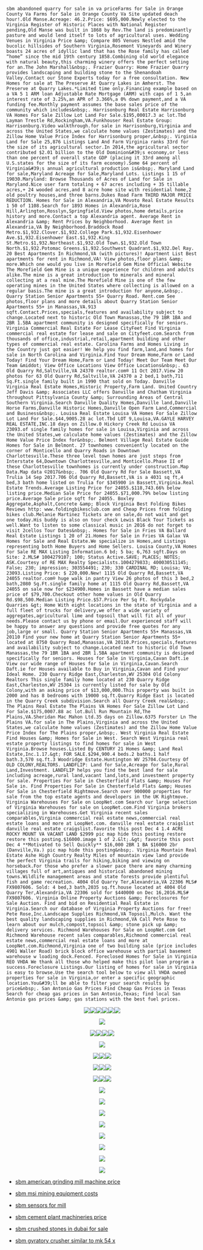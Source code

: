 
```
sbm abandoned quarry for sale in va priceFarms for Sale in Orange County Va Farms for Sale in Orange County Va Site updated deach hour!.Old Manse.Acreage: 46.2.Price: $695,000.Newly elected to the Virginia Register of Historic Places with National Register pending,Old Manse was built in 1868 by Rev.The land is predominantly pasture and would lend itself to lots of agricultural uses. Wedding Venues in Virginia Price &amp; Compare 805 Venues Nestled amid the bucolic hillsides of Southern Virginia,Rosemont Vineyards and Winery boasts 24 acres of idyllic land that has the Rose family has called “home” since the mid 19th century 1858.Combining old world elegance with natural beauty,this charming winery offers the perfect setting for an.The John Marshall&nbsp;. Frazier Quarry: Home Frazier Quarry provides landscaping and building stone to the Shenandoah Valley.Contact our Stone Experts today for a free consultation. New Homes for sale at The Preserve At Quarry Lakes in Amherst. The Preserve at Quarry Lakes.*Limited time only.Financing example based on a VA 5 1 ARM loan Adjustable Rate Mortgage (ARM) with caps of 1 5,an interest rate of 3.25%,an APR of 3.366%,a 0% down payment,and a VA funding fee.Monthly payment assumes the base sales price of the community which includes&nbsp;. Harrisonburg Real Estate Harrisonburg VA Homes For Sale Zillow Lot Land For Sale.$195,00017.3 ac lot.Tbd Layman Trestle Rd,Rockingham,VA.Funkhouser Real Estate Group: Harrisonburg.Video walkthrough.for sale in Harrisonburg,Virginia and across the United States,we calculate home values (Zestimates) and the Zillow Home Value Price Index for Harrisonburg proper,&nbsp;. Virginia Land for Sale 25,876 Listings Land And Farm Virginia ranks 33rd for the size of its agricultural sector.In 2014,the agricultural sector contributed $2.01 billion to the Old Dominion&#39;s economy,or less than one percent of overall state GDP (placing it 33rd among all U.S.states for the size of its farm economy).Some 64 percent of Virginia&#39;s annual agricultural production is&nbsp;. Maryland Land for sale,Maryland Acreage for Sale,Maryland Lots. Listings 1 15 of 19030.Maryland: Browse Thousands of Acres of Land for Sale in Maryland.Nice user farm totaling + 67 acres including + 35 tillable acres,+ 24 wooded acres,and 8 acre home site with residential home,2 old poultry houses,and three barns.Dukes Road Farm THIRD MAJOR PRICE REDUCTION. Homes for Sale in Alexandria,VA Movoto Real Estate Results 1 50 of 1108.Search for 1893 Homes in Alexandria,Rose Hill,Arlington,Rosslyn,Springfield.View photos,home details,price history and more.Contact a top Alexandria agent. Average Rent in Alexandria &amp; Rent Prices by Neighborhood. Average Rent in Alexandria,VA By Neighborhood.Braddock Road Metro.$1,932.Clover.$1,932.College Park.$1,932.Eisenhower Ave.$1,932.Eisenhower East.$1,932.King St.Metro.$1,932.Northeast.$1,932.Old Town.$1,932.Old Town North.$1,932.Potomac Greens.$1,932.Southwest Quadrant.$1,932.Del Ray. 20 Best Apartments In Richmond,VA (with pictures)! Apartment List Best apartments for rent in Richmond,VA! View photos,floor plans &amp; more.Which one would you live in Morefield Gem Mine Official Website The Morefield Gem Mine is a unique experience for children and adults alike.The mine is a great introduction to minerals and mineral collecting at a real mine.The Morefield Mine is one of the few operating mines in the United States where collecting is allowed on a regular basis.The mine is a great introduction for anyone,&nbsp;. Quarry Station Senior Apartments 55+ Quarry Road. Rent.com See photos,floor plans and more details about Quarry Station Senior Apartments 55+ in Manassas,VA.913 sqft.Contact.Prices,specials,features and availability subject to change.Located next to historic Old Town Manassas,the 79 1BR 1BA and 2BR 1.5BA apartment community is designed specifically for seniors. Virginia Commercial Real Estate For Lease CityFeet Find Virginia commercial real estate for lease and sale on Cityfeet.com.Search from thousands of office,industrial,retail,apartment building and other types of commercial real estate. Carolina Farms and Homes Living in the Country just got easier! We help you find farm,land,and homes for sale in North Carolina and Virginia.Find Your Dream Home,Farm or Land Today! Find Your Dream Home,Farm or Land Today! Meet Our Team Meet Our Team &middot; View Office Locations View Office Locations&nbsp;. 63 Old Quarry Rd,Saltville,VA 24370 realtor.com® 11 Oct 2017.View 20 photos for 63 Old Quarry Rd,Saltville,VA 24370 a 2 bed,1 bath,711 Sq.Ft.single family built in 1990 that sold on Today. Danville Virginia Real Estate Homes,Historic Property,Farm Land. United Country Jeff Davis &amp; Associates LLC offers Danville and Chatham Virginia throughout Pittsylvania County &amp; Surrounding Areas of Central Southern Virginia.Search Danville Quality Homes,Danville land,Danville Horse Farms,Danville Historic Homes,Danville Open Farm Land,Commercial and Business&nbsp;. Louisa Real Estate Louisa VA Homes For Sale Zillow Lot Land For Sale.$44,9005.28 ac lot.Tbd LOT 9,Louisa,VA.GAYLE HARVEY REAL ESTATE,INC.18 days on Zillow.0 Hickory Creek Rd Louisa VA 23093.of single family homes for sale in Louisa,Virginia and across the United States,we calculate home values (Zestimates) and the Zillow Home Value Price Index for&nbsp;. Belmont Village Real Estate Guide Homes for Sale in Belmont. 27 townhomes conveniently located on the corner of Monticello and Quarry Roads in Downtown Charlottesville.These three level town homes are just steps from Interstate 64,Downtown Charlottesville,and Monticello.Phase II of these Charlottesville townhomes is currently under construction.Map Data.Map data ©2017&nbsp;. 706 Old Quarry Rd For Sale Bassett,VA Trulia 14 Sep 2017.706 Old Quarry Rd,Bassett,VA is a 4031 sq ft,4 bed,3 bath home listed on Trulia for $345900 in Bassett,Virginia.Real Estate Trends.Average Listing Price for 24055.$118,743.66% below listing price.Median Sale Price for 24055.$71,000.79% below listing price.Average Sale price sqft for 24055. Boxley Aggregate,Asphalt,Concrete &amp; Block Virginia Best Folding Bikes Reviews http: www.foldingbikesclub.com and Cheap Prices from folding bikes club.Melanie Martinez Tickets are on sale,do not wait and get one today.His buddy is also on tour check Lewis Black Tour Tickets as well.Want to listen to some classical music in 2016 do not forget to visit 2cellos Tour Dates&nbsp;. Homes for Sale in Fries VA Ballard Real Estate Listings 1 20 of 21.Homes for Sale in Fries VA Galax VA Homes for Sale and Real Estate.We specialize in Homes,and Listings representing both Home Buyers and Home Sellers. Louisa County,VA Homes For Sale RE MAX Listing Information.6 bd; 5 ba; 6,763 sqft.Days on Site: 2.MLS# 1004279107; 100; Status Active.SAVE; PLACES; NOTES; ASK.Courtesy of RE MAX Realty Specialists.1004279833; 400030511145; False; 230; impression; 303554491; 230; 330 CARDINAL RD; Louisa; VA; 23093.Listing Price: $ 220,000.New! 1115 Old Quarry Rd,Bassett,VA 24055 realtor.com® huge walk in pantry View 26 photos of this 3 bed,2 bath,2080 Sq.Ft.single family home at 1115 Old Quarry Rd,Bassett,VA 24055 on sale now for $234900.Homes in Bassett have a median sales price of $79,700.Checkout other home values in Old Quarry Rd.$98,500.Median Listing Price.$57.Price Per Sq Ft. Rockydale Quarries &gt; Home With eight locations in the state of Virginia and a full fleet of trucks for delivery,we offer a wide variety of aggregates,agricultural lime and topsoil that will fit all of your needs.Please contact us by phone or email.Our experienced staff will be happy to answer any questions and provide free quotes for any job,large or small. Quarry Station Senior Apartments 55+ Manassas,VA 20110 Find your new home at Quarry Station Senior Apartments 55+ located at 8750 Quarry Road,Manassas,VA 20110.Prices,specials,features and availability subject to change.Located next to historic Old Town Manassas,the 79 1BR 1BA and 2BR 1.5BA apartment community is designed specifically for seniors. Houses for Sale in Virginia,Cavan Daft.ie View our wide range of Houses for Sale in Virginia,Cavan.Search Daft.ie for Houses available to Buy in Virginia,Cavan and Find your Ideal Home. 230 Quarry Ridge East,Charleston,WV 25304 Old Colony Realtors This single family home located at 230 Quarry Ridge East,Charleston,WV 25304 is currently listed for sale by Old Colony,with an asking price of $13,000,000.This property was built in 2000 and has 8 bedrooms with 19000 sq.ft.Quarry Ridge East is located in the Quarry Creek subdivision.Search all Quarry Creek real&nbsp;. The Plains Real Estate The Plains VA Homes For Sale Zillow Lot Land For Sale.$175,0007.88 ac lot.Bull Run Mountain Rd,The Plains,VA.Sheridan Mac Mahon Ltd.35 days on Zillow.6375 Forster Ln The Plains VA.for sale in The Plains,Virginia and across the United States,we calculate home values (Zestimates) and the Zillow Home Value Price Index for The Plains proper,&nbsp;. West Virginia Real Estate Find Houses &amp; Homes for Sale in West. Search West Virginia real estate property listings to find homes for sale in West Virginia.Browse houses.Listed By CENTURY 21 Homes &amp; Land Real Estate,Inc.1.17.&gt; FOR SALE.$294,900.4 beds.2 baths.1 half bath.3,570 sq.ft.3 Woodridge Estate.Huntington WV 25704.Courtesy Of OLD COLONY,REALTORS. LANDFLIP: Land for Sale,Acreage for Sale,Rural Land,Investment. LANDFLIP helps you find the best land for sale including acreage,rural land,vacant land,lots,and investment property for sale. Properties For Sale in Chesterfield Flats &amp; Houses For Sale in. Find Properties For Sale in Chesterfield Flats &amp; Houses For Sale in Chesterfield Rightmove.Search over 900000 properties for sale from the top estate agents and developers in the UK Rightmove. Virginia Warehouses For Sale on LoopNet.com Search our large selection of Virginia Warehouses for sale on LoopNet.com.Find Virginia brokers specializing in Warehouses.Get Virginia recent sales comparables,Virginia commercial real estate news,commercial real estate loans and more at LoopNet.com. danville real estate craigslist danville real estate craigslist.favorite this post Dec 4 1.4 ACRE ROCKY MOUNT VA VACANT LAND $2999 pic map hide this posting restore restore this posting.$16000.image 1 of 2.&lt;.&gt; favorite this post Dec 4 **Motivated to Sell Quickly** $16,000 2BR 1 BA $16000 2br (Danville,Va.) pic map hide this posting&nbsp;. Virginia Mountain Real Estate Ashe High Country Realty Miles of mountain view land provide the perfect Virginia trails for hiking,biking and viewing on horseback.For those who prefer a slower pace there are many charming villages full of art,antiques and historical abandoned mining towns.Wildlife management areas and state forests provide plentiful fish and game recreation. 4004 Old Quarry Ter,Alexandria,VA 22306 MLS# FX9807606. Sold: 4 bed,3 bath,2035 sq.ft.house located at 4004 Old Quarry Ter,Alexandria,VA 22306 sold for $440000 on Dec 16,2016.MLS# FX9807606. Virginia Online Property Auctions &amp; Foreclosures for Sale Auction. Find and bid on Residential Real Estate in Virginia.Search our database of Virginia Property Auctions for free! Pete Rose,Inc.Landscape Supplies Richmond,VA Topsoil,Mulch. Want the best quality landscaping supplies in Richmond,VA Call Pete Rose to learn about our mulch,compost,topsoil &amp; stone pick up &amp; delivery services. Richmond Warehouses For Sale on LoopNet.com Get Richmond Warehouse recent sales comparables,Richmond commercial real estate news,commercial real estate loans and more at LoopNet.com.Richmond,Virginia one of two building sale (price includes 4901 Waller Road) brick block office warehouse with partial basement warehouse w loading dock.Fenced. Foreclosed Homes for Sale in Virginia REO VHDA We thank all those who helped make this pilot loan program a success.Foreclosure Listings.Our listing of homes for sale in Virginia is easy to browse.Use the search tool below to view all VHDA owned properties for sale in Virginia,or enter a specific geographic location.You&#39;ll be able to filter your search results by price&nbsp;. San Antonio Gas Prices Find Cheap Gas Prices in Texas Search for cheap gas prices in San Antonio,Texas; find local San Antonio gas prices &amp; gas stations with the best fuel prices. 
```

<div align="center">
  
<a rel="nofollow" href="https://m.shibang-china.com?f=github&k=sbm+abandoned+quarry+for+sale+in+va+price"><img src="https://static.shibang-china.com/en/l.png"></a><img src="https://static.shibang-china.com/en/hw.png"><a rel="nofollow" href="https://m.shibang-china.com/product/?f=github&k=sbm+abandoned+quarry+for+sale+in+va+price"><img src="https://static.shibang-china.com/en/p.png"></a><a rel="nofollow" href="https://m.shibang-china.com/cases/?f=github&k=sbm+abandoned+quarry+for+sale+in+va+price"><img src="https://static.shibang-china.com/en/c.png"></a><a rel="nofollow" href="https://m.shibang-china.com/news/?f=github&k=sbm+abandoned+quarry+for+sale+in+va+price"><img src="https://static.shibang-china.com/en/n.png"></a><a rel="nofollow" href="https://m.shibang-china.com?f=github&k=sbm+abandoned+quarry+for+sale+in+va+price"><img src="https://static.shibang-china.com/en/m.png"></a>

<a rel="nofollow" href="https://m.shibang-china.com/product/?f=github&k=sbm+abandoned+quarry+for+sale+in+va+price"><img src="https://static.shibang-china.com/en/b.jpg"></a>
  
<a rel="nofollow" href="https://m.shibang-china.com/solution-aggregate.html?f=github&k=sbm+abandoned+quarry+for+sale+in+va+price"><img src="https://static.shibang-china.com/en/a.jpg"></a><a rel="nofollow" href="https://m.shibang-china.com/solution-mine.html?f=github&k=sbm+abandoned+quarry+for+sale+in+va+price"><img src="https://static.shibang-china.com/en/m.jpg"></a><a rel="nofollow" href="https://m.shibang-china.com/solution-mill.html?f=github&k=sbm+abandoned+quarry+for+sale+in+va+price"><img src="https://static.shibang-china.com/en/g.jpg"></a><a rel="nofollow" href="https://m.shibang-china.com/solution-epc.html?f=github&k=sbm+abandoned+quarry+for+sale+in+va+price"><img src="https://static.shibang-china.com/en/e.jpg"></a>

<a rel="nofollow" href="https://m.shibang-china.com/product/?f=github&k=sbm+abandoned+quarry+for+sale+in+va+price"><img src="https://static.shibang-china.com/en/a-p.png"></a>

<a rel="nofollow" href="https://m.shibang-china.com/product/crusher/c6x.html?f=github&k=sbm+abandoned+quarry+for+sale+in+va+price"><img src="https://static.shibang-china.com/en/j.jpg"></a><a rel="nofollow" href="https://m.shibang-china.com/product/crusher/ci5x.html?f=github&k=sbm+abandoned+quarry+for+sale+in+va+price"><img src="https://static.shibang-china.com/en/i.jpg"></a><a rel="nofollow" href="https://m.shibang-china.com/product/crusher/hst.html?f=github&k=sbm+abandoned+quarry+for+sale+in+va+price"><img src="https://static.shibang-china.com/en/c.jpg"></a>

<a rel="nofollow" href="https://m.shibang-china.com/product/mill/mtw.html?f=github&k=sbm+abandoned+quarry+for+sale+in+va+price"><img src="https://static.shibang-china.com/en/mtw.jpg"></a><a rel="nofollow" href="https://m.shibang-china.com/product/mill/scm.html?f=github&k=sbm+abandoned+quarry+for+sale+in+va+price"><img src="https://static.shibang-china.com/en/scm.jpg"></a><a rel="nofollow" href="https://m.shibang-china.com/product/mill/lm.html?f=github&k=sbm+abandoned+quarry+for+sale+in+va+price"><img src="https://static.shibang-china.com/en/lm.jpg"></a>

<a rel="nofollow" href="https://m.shibang-china.com/product/sand/vsi6x.html?f=github&k=sbm+abandoned+quarry+for+sale+in+va+price"><img src="https://static.shibang-china.com/en/6x.jpg"></a><a rel="nofollow" href="https://m.shibang-china.com/product/sand/vu.html?f=github&k=sbm+abandoned+quarry+for+sale+in+va+price"><img src="https://static.shibang-china.com/en/vu.jpg"></a><a rel="nofollow" href="https://m.shibang-china.com/product/mobile/klun.html?f=github&k=sbm+abandoned+quarry+for+sale+in+va+price"><img src="https://static.shibang-china.com/en/k.jpg"></a>

<a rel="nofollow" href="https://m.shibang-china.com/cases/?f=github&k=sbm+abandoned+quarry+for+sale+in+va+price"><img src="https://static.shibang-china.com/en/case.png"></a>

<a rel="nofollow" href="https://m.shibang-china.com/cases/aggregate/202.html?f=github&k=sbm+abandoned+quarry+for+sale+in+va+price"><img src="https://static.shibang-china.com/en/c-1.jpg"></a>

<a rel="nofollow" href="https://m.shibang-china.com/cases/aggregate/203.html?f=github&k=sbm+abandoned+quarry+for+sale+in+va+price"><img src="https://static.shibang-china.com/en/c-2.jpg"></a>

<a rel="nofollow" href="https://m.shibang-china.com/cases/mill/123.html?f=github&k=sbm+abandoned+quarry+for+sale+in+va+price"><img src="https://static.shibang-china.com/en/c-3.jpg"></a>

<a rel="nofollow" href="https://m.shibang-china.com/contact_us.html?f=github&k=sbm+abandoned+quarry+for+sale+in+va+price"><img src="https://static.shibang-china.com/en/contact.png"></a>

<a rel="nofollow" href="https://swt.shibang-china.com/?f=github&k=sbm+abandoned+quarry+for+sale+in+va+price"><img src="https://static.shibang-china.com/en/chat.png"></a>

<a rel="nofollow" href="https://whatsapp.shibangsoft.com/WhatsApp.php?f=github&k=sbm+abandoned+quarry+for+sale+in+va+price"><img src="https://static.shibang-china.com/en/whatsapp.png"></a>

<a rel="nofollow" href="https://m.shibang-china.com/?f=github&k=sbm+abandoned+quarry+for+sale+in+va+price"><img src="https://static.shibang-china.com/en/website.png"></a>

</div>


* [sbm american grinding mill machine price](sbm%20american%20grinding%20mill%20machine%20price.md)

* [sbm msi mining equipment costs](sbm%20msi%20mining%20equipment%20costs.md)

* [sbm sensors for mill](sbm%20sensors%20for%20mill.md)

* [sbm cement plant machineries price](sbm%20cement%20plant%20machineries%20price.md)

* [sbm crushed stones in dubai for sale](sbm%20crushed%20stones%20in%20dubai%20for%20sale.md)

* [sbm gyratory crusher similar to mk 54 x](sbm%20gyratory%20crusher%20similar%20to%20mk%2054%20x.md)